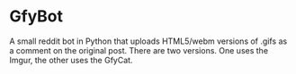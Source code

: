 # GfyBot
A small reddit bot in Python that uploads HTML5/webm versions of .gifs as a comment on the original post. There are two versions. One uses the Imgur, the other uses the GfyCat.
